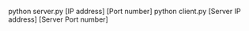 python server.py [IP address] [Port number]
python client.py [Server IP address] [Server Port number]
